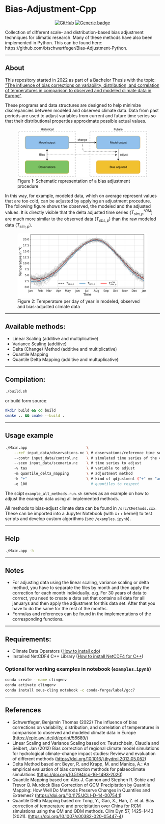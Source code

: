 # Bias-Adjustment-Cpp

<div style="text-align: center">

[![GitHub](https://badgen.net/badge/icon/github?icon=github&label)](https://github.com/btschwertfeger/Bias-Adjustment-Cpp)
[![Generic badge](https://img.shields.io/badge/license-MIT-green.svg)](https://shields.io/)

</div>
Collection of different scale- and distribution-based bias adjustment techniques for climatic research. Many of these methods have also been implemented in Python. This can be found here: https://github.com/btschwertfeger/Bias-Adjustment-Python.

____
## About
This repository started in 2022 as part of a Bachelor Thesis with the topic: ["The influence of bias corrections on variability, distribution, and correlation of temperatures in comparison to observed and modeled climate data in Europe"](https://b-schwertfeger.de/downloads/thesis.pdf)

These programs and data structures are designed to help minimize discrepancies between modeled and observed climate data. Data from past periods are used to adjust variables from current and future time series so that their distributional properties approximate possible actual values.

<figure>
  <img
  src="images/biasCdiagram.png?raw=true"
  alt="Schematic representation of a bias adjustment procedure"
  style="background-color: white; border-radius: 7px">
  <figcaption>Figure 1: Schematic representation of a bias adjustment procedure</figcaption>
</figure>

In this way, for example, modeled data, which on average represent values that are too cold, can be adjusted by applying an adjustment procedure. The following figure shows the observed, the modeled and the adjusted values. It is directly visible that the delta adjusted time series ($T^{*DM}_{sim,p}$) are much more similar to the observed data ($T_{obs,p}$) than the raw modeled data ($T_{sim,p}$).

<figure>
  <img
  src="images/dm-doy-plot.png?raw=true"
  alt="Temperature per day of year in modeled, observed and bias-adjusted climate data"
  style="background-color: white; border-radius: 7px">
  <figcaption>Figure 2: Temperature per day of year in modeled, observed and bias-adjusted climate data</figcaption>
</figure>

____
## Available methods:
- Linear Scaling (additive and multiplicative)
- Variance Scaling (additive)
- Delta (Change) Method (additive and multiplicative)
- Quantile Mapping
- Quantile Delta Mapping (additive and multuplicative)
____
## Compilation:
```bash
./build.sh
```
or build form source:
```bash
mkdir build && cd build
cmake .. && cmake --build .
```

____
## Usage example
```bash
./Main.app                           \
    --ref input_data/observations.nc \ # observations/reference time series of the control period
    --contr input_data/control.nc    \ # simulated time series of the control period
    --scen input_data/scenario.nc    \ # time series to adjust
    -v tas                           \ # variable to adjust
    -m quantile_delta_mapping        \ # adjustment method
    -k "+"                           \ # kind of qdjustment ("+" == "add" and "*" == "mult")
    -q 100                             # quantiles to respect 
```
The scipt `example_all_methods.run.sh` serves as an example on how to adjust the example data using all implemented methods. 

All methods to bias-adjust climate data can be found in `/src/CMethods.cxx`. These can be imported into a Jupyter Notebook (with c++ kernel) to test scripts and develop custom algorithms (see `/examples.ipynb`).
____
## Help
```bash
./Main.app -h
```
____
## Notes
- For adjusting data using the linear scaling, variance scaling or delta method, you have to separate the files by month and then apply the correction for each month individually. e.g. For 30 years of data to correct, you need to create a data set that contains all data for all januarys and then apply the adjustment for this data set. After that you have to do the same for the rest of the months.
- Formulas and references can be found in the implementations of the corresponding functions.

____
## Requirements:
- Climate Data Operators ([How to install cdo](https://www.isimip.org/protocol/preparing-simulation-files/cdo-help/))
- Installed NetCDF4 C++ Library ([How to install NetCDF4 for C++](https://docs.geoserver.org/stable/en/user/extensions/netcdf-out/nc4.html))

### Optional for working examples in notebook (`examples.ipynb`)
```bash
conda create --name clingenv
conda activate clingenv
conda install xeus-cling notebook -c conda-forge/label/gcc7
```

____
## References
- Schwertfeger, Benjamin Thomas (2022) The influence of bias corrections on variability, distribution, and correlation of temperatures in comparison to observed and modeled climate data in Europe (https://epic.awi.de/id/eprint/56689/)
- Linear Scaling and Variance Scaling based on: Teutschbein, Claudia and Seibert, Jan (2012) Bias correction of regional climate model simulations for hydrological climate-change impact studies: Review and evaluation of different methods (https://doi.org/10.1016/j.jhydrol.2012.05.052)
- Delta Method based on: Beyer, R. and Krapp, M. and Manica, A.: An empirical evaluation of bias correction methods for palaeoclimate simulations (https://doi.org/10.5194/cp-16-1493-2020)
- Quantile Mapping based on: Alex J. Cannon and Stephen R. Sobie and Trevor Q. Murdock Bias Correction of GCM Precipitation by Quantile Mapping: How Well Do Methods Preserve Changes in Quantiles and Extremes? (https://doi.org/10.1175/JCLI-D-14-00754.1)
- Quantile Delta Mapping based on: Tong, Y., Gao, X., Han, Z. et al. Bias correction of temperature and precipitation over China for RCM simulations using the QM and QDM methods. Clim Dyn 57, 1425–1443 (2021). (https://doi.org/10.1007/s00382-020-05447-4)
